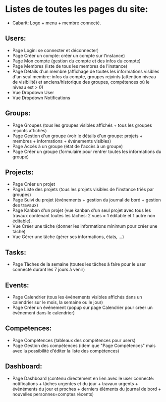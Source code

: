 # Listes de toutes les pages du site:

- Gabarit: Logo + menu + membre connecté.

## Users:
- Page Login: se connecter et déconnecter)
- Page Créer un compte: créer un compte sur l'instance)
- Page Mon compte (gestion du compte et des infos du compte)
- Page Membres (liste de tous les membres de l'instance)
- Page Détails d'un membre (affichage de toutes les informations visibles d'un seul membre: infos du compte, groupes rejoints (attention niveau de visibilité) et anciens/historique des groupes, compétences où le niveau est > 0)
- Vue Dropdown User
- Vue Dropdown Notifications

## Groups:
- Page Groupes (tous les groupes visibles affichés + tous les groupes rejoints affichés)
- Page Gestion d'un groupe (voir le détails d'un groupe: projets + membres + informations + événements visibles)
- Page Accès à un groupe (état de l'accès à un groupe)
- Page Créer un groupe (formulaire pour rentrer toutes les informations du groupe)

## Projects:
- Page Créer un projet
- Page Liste des projets (tous les projets visibles de l'instance triés par groupes)
- Page Suivi du projet (événements + gestion du journal de bord + gestion des travaux)
- Page Kanban d'un projet (vue kanban d'un seul projet avec tous les travaux contenant toutes les tâches: 2 vues = 1 éditable et 1 autre non éditable).
- Vue Créer une tâche (donner les informations minimum pour créer une tâche)
- Vue Gérer une tâche (gérer ses informations, états, ...)

## Tasks:
- Page Tâches de la semaine (toutes les tâches à faire pour le user connecté durant les 7 jours à venir)

## Events:
- Page Calendrier (tous les événements visibles affichés dans un calendrier sur le mois, la semaine ou le jour)
- Page Créer un événement (popup sur page Calendrier pour créer un événement dans le calendrier)

## Competences:
- Page Compétences (tableaux des compétences pour users)
- Page Gestion des compétences (idem que "Page Compétences" mais avec la possibilité d'éditer la liste des compétences)

## Dashboard:
- Page Dashboard (contenu directement en lien avec le user connecté: notifications + tâches urgentes et du jour + travaux urgents + événéments du jour et proches + derniers éléments du journal de bord + nouvelles personnes=comptes récents)

